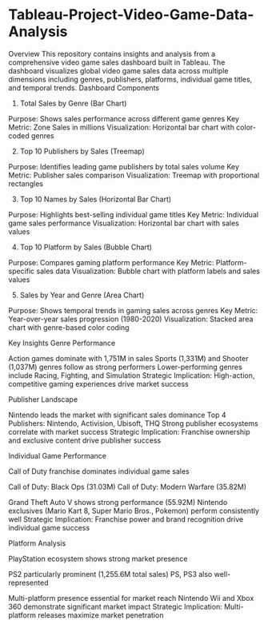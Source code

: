 # Tableau-Project-Video-Game-Data-Analysis

Overview
This repository contains insights and analysis from a comprehensive video game sales dashboard built in Tableau. The dashboard visualizes global video game sales data across multiple dimensions including genres, publishers, platforms, individual game titles, and temporal trends.
Dashboard Components
1. Total Sales by Genre (Bar Chart)

Purpose: Shows sales performance across different game genres
Key Metric: Zone Sales in millions
Visualization: Horizontal bar chart with color-coded genres

2. Top 10 Publishers by Sales (Treemap)

Purpose: Identifies leading game publishers by total sales volume
Key Metric: Publisher sales comparison
Visualization: Treemap with proportional rectangles

3. Top 10 Names by Sales (Horizontal Bar Chart)

Purpose: Highlights best-selling individual game titles
Key Metric: Individual game sales performance
Visualization: Horizontal bar chart with sales values

4. Top 10 Platform by Sales (Bubble Chart)

Purpose: Compares gaming platform performance
Key Metric: Platform-specific sales data
Visualization: Bubble chart with platform labels and sales values

5. Sales by Year and Genre (Area Chart)

Purpose: Shows temporal trends in gaming sales across genres
Key Metric: Year-over-year sales progression (1980-2020)
Visualization: Stacked area chart with genre-based color coding

Key Insights
Genre Performance

Action games dominate with 1,751M in sales
Sports (1,331M) and Shooter (1,037M) genres follow as strong performers
Lower-performing genres include Racing, Fighting, and Simulation
Strategic Implication: High-action, competitive gaming experiences drive market success

Publisher Landscape

Nintendo leads the market with significant sales dominance
Top 4 Publishers: Nintendo, Activision, Ubisoft, THQ
Strong publisher ecosystems correlate with market success
Strategic Implication: Franchise ownership and exclusive content drive publisher success

Individual Game Performance

Call of Duty franchise dominates individual game sales

Call of Duty: Black Ops (31.03M)
Call of Duty: Modern Warfare (35.82M)


Grand Theft Auto V shows strong performance (55.92M)
Nintendo exclusives (Mario Kart 8, Super Mario Bros., Pokemon) perform consistently well
Strategic Implication: Franchise power and brand recognition drive individual game success

Platform Analysis

PlayStation ecosystem shows strong market presence

PS2 particularly prominent (1,255.6M total sales)
PS, PS3 also well-represented


Multi-platform presence essential for market reach
Nintendo Wii and Xbox 360 demonstrate significant market impact
Strategic Implication: Multi-platform releases maximize market penetration
